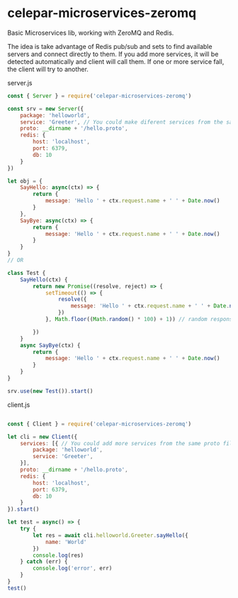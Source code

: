 # celepar-microservices-zeromq
Basic Microservices lib, working with ZeroMQ and Redis.

The idea is take advantage of Redis pub/sub and sets to find available servers and connect directly to them.
If you add more services, it will be detected automatically and client will call them.
If one or more service fall, the client will try to another.


server.js
```javascript
const { Server } = require('celepar-microservices-zeromq')

const srv = new Server({
    package: 'helloworld',
    service: 'Greeter', // You could make diferent services from the same proto file
    proto: __dirname + '/hello.proto',
    redis: {
        host: 'localhost',
        port: 6379,
        db: 10
    }
})

let obj = {
    SayHello: async(ctx) => {
        return {
            message: 'Hello ' + ctx.request.name + ' ' + Date.now() 
        }
    },
    SayBye: async(ctx) => {
        return {
            message: 'Hello ' + ctx.request.name + ' ' + Date.now() 
        }
    }
}
// OR

class Test {
    SayHello(ctx) {
        return new Promise((resolve, reject) => {
            setTimeout(() => {
                resolve({
                    message: 'Hello ' + ctx.request.name + ' ' + Date.now() 
                })
            }, Math.floor((Math.random() * 100) + 1)) // random response time

        })
    }
    async SayBye(ctx) {
        return {
            message: 'Hello ' + ctx.request.name + ' ' + Date.now() 
        }
    }
}

srv.use(new Test()).start()
```


client.js
```javascript

const { Client } = require('celepar-microservices-zeromq')

let cli = new Client({
    services: [{ // You could add more services from the same proto file
        package: 'helloworld',
        service: 'Greeter',
    }],
    proto: __dirname + '/hello.proto',
    redis: {
        host: 'localhost',
        port: 6379,
        db: 10
    }
}).start()

let test = async() => {
    try {
        let res = await cli.helloworld.Greeter.sayHello({
            name: 'World'
        })
        console.log(res)
    } catch (err) {
        console.log('error', err)
    }
}
test()
```
